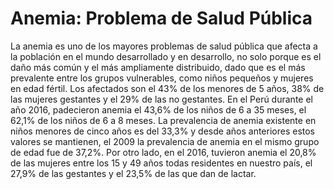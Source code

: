 # Anemia: Problema de Salud Pública
La anemia es uno de los mayores problemas de salud pública que afecta a la población en el mundo desarrollado y en desarrollo, no solo porque es el daño más común y el más ampliamente distribuido, dado que es el más prevalente entre los grupos vulnerables, como niños pequeños y mujeres en edad fértil. Los afectados son el 43% de los menores de 5 años, 38% de las mujeres gestantes y el 29% de las no gestantes.
En el Perú durante el año 2016, padecieron anemia el 43,6% de los niños de 6 a 35 meses, el 62,1% de los niños de 6 a 8 meses. La prevalencia de anemia existente en niños menores de cinco años es del 33,3% y desde años anteriores estos valores se mantienen, el 2009 la prevalencia de anemia en el mismo grupo de edad fue de 37,2%.
Por otro lado, en el 2016, tuvieron anemia el 20,8% de las mujeres entre los 15 y 49 años todas residentes en nuestro país, el 27,9% de las gestantes y el 23,5% de las que dan de lactar.
